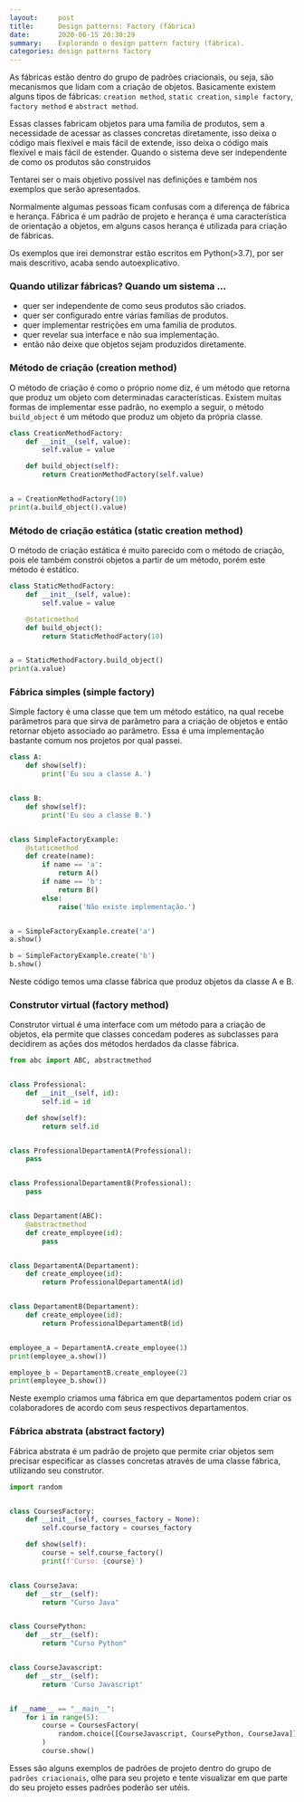 ```yaml
---
layout:     post
title:      Design patterns: Factory (fábrica)
date:       2020-06-15 20:30:29
summary:    Explorando o design pattern factory (fábrica).
categories: design patterns factory
---
```


As fábricas estão dentro do grupo de padrões criacionais, ou seja,
são mecanismos que lidam com a criação de objetos. Basicamente existem alguns
tipos de fábricas: `creation method`, `static creation`, `simple
factory`, `factory method` e `abstract method`.

Essas classes fabricam objetos para uma familia de produtos, sem a necessidade de 
acessar as classes concretas diretamente, isso deixa o código mais flexível e mais fácil de extende, isso deixa o código mais flexível e mais fácil de estender. Quando o sistema deve ser independente de como os produtos são construidos

Tentarei ser o mais objetivo possível nas definições e também nos exemplos que serão apresentados.

Normalmente algumas pessoas ficam confusas com a diferença de fábrica e herança. Fábrica é um
padrão de projeto e herança é uma característica de orientação a objetos, em alguns casos herança é utilizada para criação de fábricas.

Os exemplos que irei demonstrar estão escritos em Python(>3.7), por ser mais descritivo, acaba sendo autoexplicativo.

### Quando utilizar fábricas? Quando um sistema ...

- quer ser independente de como seus produtos são criados.
- quer ser configurado entre várias famílias de produtos.
- quer implementar restrições em uma familia de produtos.
- quer revelar sua interface e não sua implementação.
- então não deixe que objetos sejam produzidos diretamente.

### Método de criação (creation method)

O método de criação é como o próprio nome diz, é um método que retorna que produz um objeto com determinadas características. Existem muitas
formas de implementar esse padrão, no exemplo a seguir, o método `build_object`
é um método que produz um objeto da própria classe.

```python
class CreationMethodFactory:
    def __init__(self, value):
        self.value = value

    def build_object(self):
        return CreationMethodFactory(self.value)


a = CreationMethodFactory(10)
print(a.build_object().value)
```


### Método de criação estática (static creation method)

O método de criação estática é muito parecido com o método de criação, pois ele também constrói objetos
a partir de um método, porém este método é estático. 

```python
class StaticMethodFactory:
    def __init__(self, value):
        self.value = value

    @staticmethod
    def build_object():
        return StaticMethodFactory(10)


a = StaticMethodFactory.build_object()
print(a.value)
```

### Fábrica simples (simple factory)

Simple factory é uma classe que tem um método estático, na qual recebe
parâmetros para que sirva de parâmetro para a criação de objetos e então retornar
objeto associado ao parâmetro. Essa é uma implementação bastante comum nos projetos por qual passei.

```python
class A:
    def show(self):
        print('Eu sou a classe A.')


class B:
    def show(self):
        print('Eu sou a classe B.')


class SimpleFactoryExample:
    @staticmethod
    def create(name):
        if name == 'a':
            return A()
        if name == 'b':
            return B()
        else:
            raise('Não existe implementação.')


a = SimpleFactoryExample.create('a')
a.show()

b = SimpleFactoryExample.create('b')
b.show()
```

Neste código temos uma classe fábrica que produz objetos da classe A e B.


### Construtor virtual (factory method)

Construtor virtual é uma interface com um método para a criação de objetos,
ela permite que classes concedam poderes as subclasses para decidirem as ações dos métodos herdados da classe fábrica.

```python
from abc import ABC, abstractmethod


class Professional:
    def __init__(self, id):
        self.id = id

    def show(self):
        return self.id


class ProfessionalDepartamentA(Professional):
    pass


class ProfessionalDepartamentB(Professional):
    pass


class Departament(ABC):
    @abstractmethod
    def create_employee(id):
        pass


class DepartamentA(Departament):
    def create_employee(id):
        return ProfessionalDepartamentA(id)


class DepartamentB(Departament):
    def create_employee(id):
        return ProfessionalDepartamentB(id)


employee_a = DepartamentA.create_employee(1)
print(employee_a.show())

employee_b = DepartamentB.create_employee(2)
print(employee_b.show())
```

Neste exemplo criamos uma fábrica em que departamentos podem criar os colaboradores de acordo com seus respectivos departamentos. 


### Fábrica abstrata (abstract factory)

Fábrica abstrata é um padrão de projeto que permite criar objetos sem precisar especificar as classes
concretas através de uma classe fábrica, utilizando seu construtor.

```python
import random


class CoursesFactory:
    def __init__(self, courses_factory = None):
        self.course_factory = courses_factory

    def show(self):
        course = self.course_factory()
        print(f'Curso: {course}')


class CourseJava:
    def __str__(self):
        return "Curso Java"


class CoursePython:
    def __str__(self):
        return "Curso Python"


class CourseJavascript:
    def __str__(self):
        return 'Curso Javascript'


if __name__ == "__main__":
    for i in range(5):
        course = CoursesFactory(
            random.choice([CourseJavascript, CoursePython, CourseJava])
        )
        course.show()
```

Esses são alguns exemplos de padrões de projeto dentro do grupo de `padrões criacionais`, olhe para seu projeto e tente visualizar
em que parte do seu projeto esses padrões poderão ser utéis.
